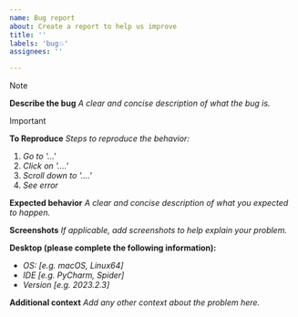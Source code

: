 ```yaml
---
name: Bug report
about: Create a report to help us improve
title: ''
labels: 'bug💥'
assignees: ''

---
```


> [!NOTE]
> **Describe the bug**
*A clear and concise description of what the bug is.*

> [!IMPORTANT]
> **To Reproduce**
*Steps to reproduce the behavior:*
1. *Go to '...'*
2. *Click on '....'*
3. *Scroll down to '....'*
4. *See error*

**Expected behavior**
*A clear and concise description of what you expected to happen.*

**Screenshots**
*If applicable, add screenshots to help explain your problem.*

**Desktop (please complete the following information):**
 - *OS: [e.g. macOS, Linux64]*
 - *IDE [e.g. PyCharm, Spider]*
 - *Version [e.g. 2023.2.3]*

**Additional context**
*Add any other context about the problem here.*
